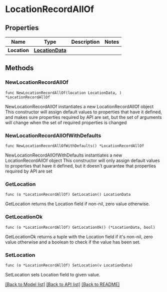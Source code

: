 # LocationRecordAllOf

## Properties

Name | Type | Description | Notes
------------ | ------------- | ------------- | -------------
**Location** | [**LocationData**](LocationData.md) |  | 

## Methods

### NewLocationRecordAllOf

`func NewLocationRecordAllOf(location LocationData, ) *LocationRecordAllOf`

NewLocationRecordAllOf instantiates a new LocationRecordAllOf object
This constructor will assign default values to properties that have it defined,
and makes sure properties required by API are set, but the set of arguments
will change when the set of required properties is changed

### NewLocationRecordAllOfWithDefaults

`func NewLocationRecordAllOfWithDefaults() *LocationRecordAllOf`

NewLocationRecordAllOfWithDefaults instantiates a new LocationRecordAllOf object
This constructor will only assign default values to properties that have it defined,
but it doesn't guarantee that properties required by API are set

### GetLocation

`func (o *LocationRecordAllOf) GetLocation() LocationData`

GetLocation returns the Location field if non-nil, zero value otherwise.

### GetLocationOk

`func (o *LocationRecordAllOf) GetLocationOk() (*LocationData, bool)`

GetLocationOk returns a tuple with the Location field if it's non-nil, zero value otherwise
and a boolean to check if the value has been set.

### SetLocation

`func (o *LocationRecordAllOf) SetLocation(v LocationData)`

SetLocation sets Location field to given value.



[[Back to Model list]](../README.md#documentation-for-models) [[Back to API list]](../README.md#documentation-for-api-endpoints) [[Back to README]](../README.md)


